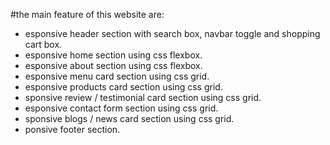 #the main feature of this website are:
 - esponsive header section with search box, navbar toggle and shopping cart box.
 - esponsive home section using css flexbox.
 - esponsive about section using css flexbox.
 - esponsive menu card section using css grid.
 - esponsive products card section using css grid.
 - sponsive review / testimonial card section using css grid.
 - esponsive contact form section using css grid.
 - sponsive blogs / news card section using css grid.
 - ponsive footer section.
